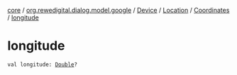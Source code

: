 [core](../../../../index.md) / [org.rewedigital.dialog.model.google](../../../index.md) / [Device](../../index.md) / [Location](../index.md) / [Coordinates](index.md) / [longitude](./longitude.md)

# longitude

`val longitude: `[`Double`](https://kotlinlang.org/api/latest/jvm/stdlib/kotlin/-double/index.html)`?`